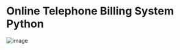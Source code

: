 # Online Telephone Billing System Python
![image](https://user-images.githubusercontent.com/93007427/172018023-622f1633-cde5-41a3-872d-d385ee57eaf6.png)
